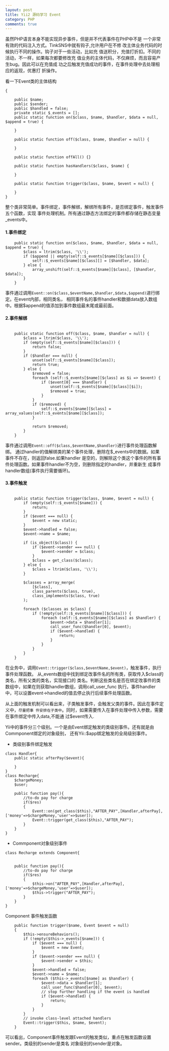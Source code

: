 ```yaml
---
layout: post
title: Yii2 源码学习 Event
category: PHP
comments: true
---
```


虽然PHP语言本身不能实现异步事件，但是并不代表事件在PHP中不是
一个非常有效的代码注入方式。TinkSNS中就有钩子,允许用户在不修
改主体业务代码的时候执行不同的操作。钩子对于一些活动，比如充
值送积分，充值打折扣。不同的活动，不一样，如果每次都要修改充
值业务的主体代码，不仅麻烦，而且容易产生bug。因此可以在充值成
功之后触发充值成功的事件，在事件处理中去处理相应的返现，优惠打
折操作。

看一下Event类的主体结构

```
{

	public $name;
	public $sender;
	public $handled = false;
	private static $_events = [];
	public static function on($class, $name, $handler, $data = null, $append = true) {

	}

	public static function off($class, $name, $handler = null) {

	}

	public static function offAll() {}

	public static function hasHandlers($class, $name) {

	}

	public static function trigger($class, $name, $event = null) {

	}
}
```

整个类非常简单。事件绑定，事件解绑，解绑所有事件，是否绑定事件，触发事件五个函数，实现
事件处理机制。所有通过静态方法绑定的事件都存储在静态变量_events中。

#### 1.事件绑定

```
	public static function on($class, $name, $handler, $data = null, $append = true) {
		$class = ltrim($class, '\\');
		if ($append || empty(self::$_events[$name][$class])) {
			self::$_events[$name][$class][] = [$handler, $data];
		} else {
			array_unshift(self::$_events[$name][$class], [$handler, $data]);
		}
	}

```

事件通过调用```Event::on($class,$eventName,$handler,$data,$append)```进行绑定。在event内部，相同类名，
相同事件名的事件handler和数据data放入数组中。根据$append的值添加到事件数组最末尾或最前面。

#### 2.事件解绑

```

	public static function off($class, $name, $handler = null) {
		$class = ltrim($class, '\\');
		if (empty(self::$_events[$name][$class])) {
			return false;
		}
		if ($handler === null) {
			unset(self::$_events[$name][$class]);
			return true;
		} else {
			$removed = false;
			foreach (self::$_events[$name][$class] as $i => $event) {
				if ($event[0] === $handler) {
					unset(self::$_events[$name][$class][$i]);
					$removed = true;
				}
			}
			if ($removed) {
				self::$_events[$name][$class] = array_values(self::$_events[$name][$class]);
			}

			return $removed;
		}
	}

```
事件通过调用```Event::off($class,$eventName,$handler)```进行事件处理函数解绑。
通过handler的值解绑类的某个事件处理，删除在$_events中的数据。如果事件不存在，则返回false.如果handler
是空的，则解除这个类这个事件的所有事件处理函数。如果事件handler不为空，则删除指定的handler，并重新生
成事件handler数组(事件执行需要循环)。

#### 3.事件触发

```

	public static function trigger($class, $name, $event = null) {
		if (empty(self::$_events[$name])) {
			return;
		}
		if ($event === null) {
			$event = new static;
		}
		$event->handled = false;
		$event->name = $name;

		if (is_object($class)) {
			if ($event->sender === null) {
				$event->sender = $class;
			}
			$class = get_class($class);
		} else {
			$class = ltrim($class, '\\');
		}

		$classes = array_merge(
			[$class],
			class_parents($class, true),
			class_implements($class, true)
		);

		foreach ($classes as $class) {
			if (!empty(self::$_events[$name][$class])) {
				foreach (self::$_events[$name][$class] as $handler) {
					$event->data = $handler[1];
					call_user_func($handler[0], $event);
					if ($event->handled) {
						return;
					}
				}
			}
		}
	}

```

在业务中，调用```Event::trigger($class,$eventName,$event)```，触发事件，执行事件处理函数。
从_events数组中找到绑定改事件名的所有类，获取传入$class的类名，所有父类的类名，实现接口的
类名。判断这些类名是否在绑定改事件的类数组中，如果在则获取handler数组，调用call_user_func
执行。事件handler中，可以设置event->handled的值去停止执行后续事件处理函数。

从上面的触发机制可以看出来，子类触发事件，会触发父类的事件。因此在事件定义中，```尽量把事
件安排在子类中```。同时，如果需要传入在事件处理中传入参数，需要在事件绑定中传入data,不能通
过$event传入.

Yii中的事件分三个级别。一个是由Event绑定触发的类级别事件。还有就是由Commponent绑定的对象级别，
还有Yii::$app绑定触发的全局级别事件。

*	类级别事件绑定触发

```
class Handler{
	public static afterPay($event){

	}
}
class Recharge{
	$chargeMoney;
	$user;

	public function pay(){
		//to-do pay for charge
		if($res)
		{
			Event::on(get_class($this),"AFTER_PAY",[Handler,afterPay],['money'=>$chargeMoney,'user'=>$user]);
			Event::trigger(get_class($this),"AFTER_PAY");
		}
	}
}

```

*	Commponent对象级别事件

```
class Recharge extends Component{


	public function pay(){
		//to-do pay for charge
		if($res)
		{
			$this->on("AFTER_PAY",[Handler,afterPay],['money'=>$chargeMoney,'user'=>$user]);
			$this->trigger("AFTER_PAY");
		}
	}	
}
```

Component 事件触发函数


```
    public function trigger($name, Event $event = null)
    {
        $this->ensureBehaviors();
        if (!empty($this->_events[$name])) {
            if ($event === null) {
                $event = new Event;
            }
            if ($event->sender === null) {
                $event->sender = $this;
            }
            $event->handled = false;
            $event->name = $name;
            foreach ($this->_events[$name] as $handler) {
                $event->data = $handler[1];
                call_user_func($handler[0], $event);
                // stop further handling if the event is handled
                if ($event->handled) {
                    return;
                }
            }
        }
        // invoke class-level attached handlers
        Event::trigger($this, $name, $event);
    }
```
可以看出，Component事件触发跟Event的触发类似，重点在触发函数设置sender。类级别的sender是类名
对象级别的sender是对象。


